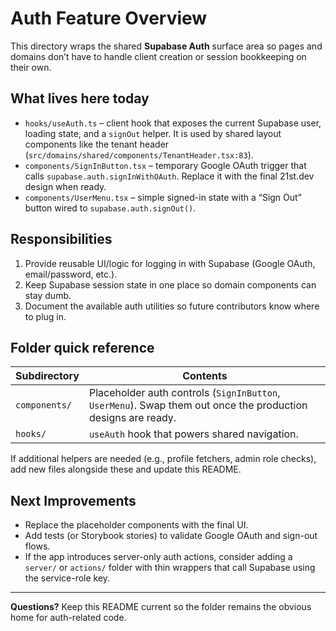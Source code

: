 # Auth Feature Overview

This directory wraps the shared **Supabase Auth** surface area so pages and domains don’t have to handle client creation or session bookkeeping on their own.

## What lives here today
- `hooks/useAuth.ts` – client hook that exposes the current Supabase user, loading state, and a `signOut` helper. It is used by shared layout components like the tenant header (`src/domains/shared/components/TenantHeader.tsx:83`).
- `components/SignInButton.tsx` – temporary Google OAuth trigger that calls `supabase.auth.signInWithOAuth`. Replace it with the final 21st.dev design when ready.
- `components/UserMenu.tsx` – simple signed-in state with a “Sign Out” button wired to `supabase.auth.signOut()`.

## Responsibilities
1. Provide reusable UI/logic for logging in with Supabase (Google OAuth, email/password, etc.).
2. Keep Supabase session state in one place so domain components can stay dumb.
3. Document the available auth utilities so future contributors know where to plug in.

## Folder quick reference
| Subdirectory | Contents |
| ------------ | -------- |
| `components/` | Placeholder auth controls (`SignInButton`, `UserMenu`). Swap them out once the production designs are ready. |
| `hooks/` | `useAuth` hook that powers shared navigation. |

If additional helpers are needed (e.g., profile fetchers, admin role checks), add new files alongside these and update this README.

## Next Improvements
- Replace the placeholder components with the final UI.
- Add tests (or Storybook stories) to validate Google OAuth and sign-out flows.
- If the app introduces server-only auth actions, consider adding a `server/` or `actions/` folder with thin wrappers that call Supabase using the service-role key.

---

**Questions?** Keep this README current so the folder remains the obvious home for auth-related code.
